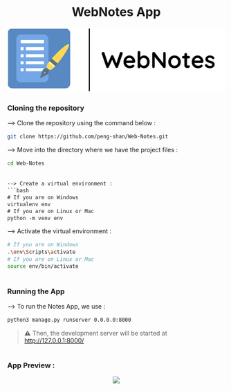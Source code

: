 <div align="center">

# WebNotes App
</div>

![Logo](frontend/public/NoteIt-2.jpg)

### Cloning the repository

--> Clone the repository using the command below :
```bash
git clone https://github.com/peng-shan/Web-Notes.git
```

--> Move into the directory where we have the project files : 
```bash
cd Web-Notes
```

```

--> Create a virtual environment :
```bash
# If you are on Windows
virtualenv env
# If you are on Linux or Mac
python -m venv env
```

--> Activate the virtual environment :
```bash
# If you are on Windows
.\env\Scripts\activate
# If you are on Linux or Mac
source env/bin/activate
```

#

### Running the App

--> To run the Notes App, we use :
```bash
python3 manage.py runserver 0.0.0.0:8000
```

> ⚠ Then, the development server will be started at http://127.0.0.1:8000/

#

### App Preview :

<div align="center">
<img width="50%" src="https://www.linkpicture.com/q/Notes.png"/>
</div>

#
